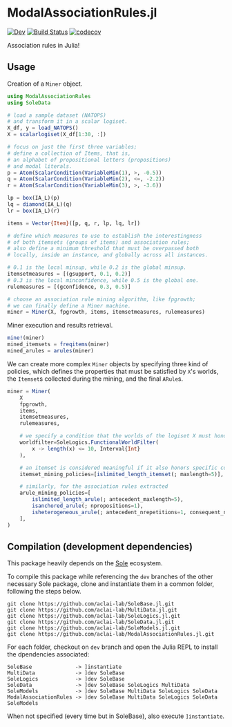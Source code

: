 # ModalAssociationRules.jl

<!-- [![Stable](https://img.shields.io/badge/docs-stable-blue.svg)](https://aclai-lab.github.io/ModalAssociationRules.jl/) -->
[![Dev](https://img.shields.io/badge/docs-dev-blue.svg)](https://aclai-lab.github.io/ModalAssociationRules.jl/dev)
[![Build Status](https://api.cirrus-ci.com/github/aclai-lab/ModalAssociationRules.jl.svg?branch=main)](https://cirrus-ci.com/github/aclai-lab/ModalAssociationRules.jl)
[![codecov](https://codecov.io/gh/aclai-lab/ModalAssociationRules.jl/branch/main/graph/badge.svg?token=LT9IYIYNFI)](https://codecov.io/gh/aclai-lab/ModalAssociationRules.jl)

Association rules in Julia!

## Usage

Creation of a `Miner` object.

```julia
using ModalAssociationRules
using SoleData

# load a sample dataset (NATOPS)
# and transform it in a scalar logiset.
X_df, y = load_NATOPS()
X = scalarlogiset(X_df[1:30, :])

# focus on just the first three variables;
# define a collection of Items, that is, 
# an alphabet of propositional letters (propositions)
# and modal literals. 
p = Atom(ScalarCondition(VariableMin(1), >, -0.5))
q = Atom(ScalarCondition(VariableMin(2), <=, -2.2))
r = Atom(ScalarCondition(VariableMin(3), >, -3.6))

lp = box(IA_L)(p)
lq = diamond(IA_L)(q)
lr = box(IA_L)(r)

items = Vector{Item}([p, q, r, lp, lq, lr])

# define which measures to use to establish the interestingness
# of both itemsets (groups of items) and association rules;
# also define a minimum threshold that must be overpassed both 
# locally, inside an instance, and globally across all instances.

# 0.1 is the local minsup, while 0.2 is the global minsup.
itemsetmeasures = [(gsupport, 0.1, 0.2)]
# 0.3 is the local minconfidence, while 0.5 is the global one.
rulemeasures = [(gconfidence, 0.3, 0.5)]

# choose an association rule mining algorithm, like fpgrowth;
# we can finally define a Miner machine.
miner = Miner(X, fpgrowth, items, itemsetmeasures, rulemeasures)
```

Miner execution and results retrieval.

```julia
mine!(miner)
mined_itemsets = freqitems(miner)
mined_arules = arules(miner)
```

We can create more complex `Miner` objects by specifying three kind of policies, which defines the properties that must be satisfied by `X`'s worlds, the `Itemset`s collected during the mining, and the final `ARule`s.

```julia
miner = Miner(
    X
    fpgrowth,
    items,
    itemsetmeasures,
    rulemeasures,

    # we specify a condition that the worlds of the logiset X must honor
    worldfilter=SoleLogics.FunctionalWorldFilter(
        x -> length(x) <= 10, Interval{Int}
    ),

    # an itemset is considered meaningful if it also honors specific condiitons
    itemset_mining_policies=[islimited_length_itemset(; maxlength=5)],

    # similarly, for the association rules extracted
    arule_mining_policies=[
        islimited_length_arule(; antecedent_maxlength=5),
        isanchored_arule(; npropositions=1),
        isheterogeneous_arule(; antecedent_nrepetitions=1, consequent_nrepetitions=0),
    ],
)
```

## Compilation (development dependencies)

This package heavily depends on the [Sole](https://github.com/aclai-lab/Sole.jl) ecosystem.

To compile this package while referencing the `dev` branches of the other necessary Sole package, clone and instantiate them in a common folder, following the steps below.

    git clone https://github.com/aclai-lab/SoleBase.jl.git
    git clone https://github.com/aclai-lab/MultiData.jl.git
    git clone https://github.com/aclai-lab/SoleLogics.jl.git
    git clone https://github.com/aclai-lab/SoleData.jl.git
    git clone https://github.com/aclai-lab/SoleModels.jl.git
    git clone https://github.com/aclai-lab/ModalAssociationRules.jl.git

For each folder, checkout on `dev` branch and open the Julia REPL to install the dpendencies associated:

    SoleBase              -> ]instantiate
    MultiData             -> ]dev SoleBase
    SoleLogics            -> ]dev SoleBase
    SoleData              -> ]dev SoleBase SoleLogics MultiData
    SoleModels            -> ]dev SoleBase MultiData SoleLogics SoleData
    ModalAssociationRules -> ]dev SoleBase MultiData SoleLogics SoleData SoleModels

When not specified (every time but in SoleBase), also execute ```]instantiate```.


